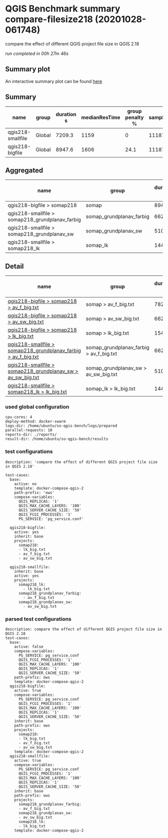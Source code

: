 # QGIS Benchmark summary compare-filesize218 (20201028-061748)


compare the effect of different QGIS project file size in QGIS 2.18

_run completed in 00h 27m 46s_
## Summary plot
An interactive summary plot can be found [here](report_compare-filesize218_20201028-061748_plot.html)

## Summary
| name              | group   |   duration s |   medianResTime |   group penalty % |   sampleCount |   errorCount |   memMaxMB |   memAvgMB |   memMinMB |   cpuMax% |   cpuAvg% |   cpuMin% |   errorPct |
|-------------------|---------|--------------|-----------------|-------------------|---------------|--------------|------------|------------|------------|-----------|-----------|-----------|------------|
| qgis218-smallfile | Global  |       7209.3 |            1159 |               0   |         11187 |            7 |     7085   |    4427.7  |     2350   |      99.8 |   96.2667 |       9   |        0.1 |
| qgis218-bigfile   | Global  |       8947.6 |            1606 |              24.1 |         11187 |            6 |     8724.6 |    7813.73 |     2951.4 |      99.9 |   97.3    |      10.9 |        0.1 |

## Aggregated
| name                                            | group                    |   duration s |   medianResTime |   group penalty % |   sampleCount |   errorCount |   memMaxMB |   memAvgMB |   memMinMB |   cpuMax% |   cpuAvg% |   cpuMin% |   errorPct |
|-------------------------------------------------|--------------------------|--------------|-----------------|-------------------|---------------|--------------|------------|------------|------------|-----------|-----------|-----------|------------|
| qgis218-bigfile > somap218                      | somap                    |       8947.6 |            1606 |                 0 |         11187 |            6 |     8724.6 |    7813.73 |     2951.4 |      99.9 |      97.3 |      10.9 |        0.1 |
| qgis218-smallfile > somap218_grundplanav_farbig | somap_grundplanav_farbig |        662.3 |             553 |                 0 |           735 |            0 |     3911.5 |    3489.7  |     2988.9 |      99   |      95   |      25.4 |        0   |
| qgis218-smallfile > somap218_grundplanav_sw     | somap_grundplanav_sw     |       5100.9 |             475 |                 0 |          5190 |            7 |     7085   |    6118.4  |     3243.6 |      99.8 |      97.7 |      13.4 |        0.1 |
| qgis218-smallfile > somap218_lk                 | somap_lk                 |       1446.1 |             131 |                 0 |          5262 |            0 |     4614.3 |    3675    |     2350   |      99.6 |      96.1 |       9   |        0   |

## Detail
| name                                                                                                                                                                                                     | group                                   |   duration s |   group penalty % |   sampleCount |   errorCount |   errorPct |   meanResTime |   medianResTime |   minResTime |   maxResTime |   pct1ResTime |   pct2ResTime |   pct3ResTime |   throughput |   receivedKBytesPerSec |   sentKBytesPerSec |   memMaxMB |   memAvgMB |   memMinMB |   cpuMax% |   cpuAvg% |   cpuMin% |
|----------------------------------------------------------------------------------------------------------------------------------------------------------------------------------------------------------|-----------------------------------------|--------------|-------------------|---------------|--------------|------------|---------------|-----------------|--------------|--------------|---------------|---------------|---------------|--------------|------------------------|--------------------|------------|------------|------------|-----------|-----------|-----------|
| [qgis218-bigfile > somap218 > av_f_big.txt](../results/details/compare-filesize218/20201028-061748/qgis218-bigfile/somap218/av_f_big.txt/dashboard/index.html)                                           | somap > av_f_big.txt                    |        782.9 |                 0 |           735 |            0 |   0        |      1065.14  |             701 |          255 |        33285 |        1466.6 |       2112.2  |       8142.84 |      9.16596 |                1945.09 |            3.86563 |     8021.7 |     7629.7 |     6738.3 |      99.9 |      96.5 |      31.2 |
| [qgis218-bigfile > somap218 > av_sw_big.txt](../results/details/compare-filesize218/20201028-061748/qgis218-bigfile/somap218/av_sw_big.txt/dashboard/index.html)                                         | somap > av_sw_big.txt                   |       6622.8 |                 0 |          5190 |            6 |   0.115607 |      1276.08  |             771 |          269 |        64070 |        1904.9 |       2510.25 |       7149.25 |      7.77186 |                4235.88 |            3.27102 |     8724.6 |     8485.3 |     7346.4 |      99.9 |      98.3 |      13.4 |
| [qgis218-bigfile > somap218 > lk_big.txt](../results/details/compare-filesize218/20201028-061748/qgis218-bigfile/somap218/lk_big.txt/dashboard/index.html)                                               | somap > lk_big.txt                      |       1541.9 |                 0 |          5262 |            0 |   0        |       293.028 |             134 |            7 |        36180 |         623.7 |        892.85 |       1770.74 |     33.9379  |                1727.72 |           17.0919  |     8267   |     7326.2 |     2951.4 |      99.9 |      97.1 |      10.9 |
| [qgis218-smallfile > somap218_grundplanav_farbig > av_f_big.txt](../results/details/compare-filesize218/20201028-061748/qgis218-smallfile/somap218_grundplanav_farbig/av_f_big.txt/dashboard/index.html) | somap_grundplanav_farbig > av_f_big.txt |        662.3 |                 0 |           735 |            0 |   0        |       901.094 |             553 |          216 |        40515 |        1281.2 |       1621.8  |       7167.88 |     10.8858  |                1905.05 |            4.79295 |     3911.5 |     3489.7 |     2988.9 |      99   |      95   |      25.4 |
| [qgis218-smallfile > somap218_grundplanav_sw > av_sw_big.txt](../results/details/compare-filesize218/20201028-061748/qgis218-smallfile/somap218_grundplanav_sw/av_sw_big.txt/dashboard/index.html)       | somap_grundplanav_sw > av_sw_big.txt    |       5100.9 |                 0 |          5190 |            7 |   0.134875 |       982.832 |             475 |          217 |        64066 |        1775.9 |       2257.05 |       5860.49 |     10.0793  |                3133.62 |            4.38982 |     7085   |     6118.4 |     3243.6 |      99.8 |      97.7 |      13.4 |
| [qgis218-smallfile > somap218_lk > lk_big.txt](../results/details/compare-filesize218/20201028-061748/qgis218-smallfile/somap218_lk/lk_big.txt/dashboard/index.html)                                     | somap_lk > lk_big.txt                   |       1446.1 |                 0 |          5262 |            0 |   0        |       274.822 |             131 |            5 |        39052 |         597   |        858.7  |       1685.48 |     36.028   |                1834.15 |           18.2501  |     4614.3 |     3675   |     2350   |      99.6 |      96.1 |       9   |

### used global configuration

```
cpu-cores: 4
deploy-method: docker-swarm
logs-dir: /home/ubuntu/so-qgis-bench/logs/prepared
parallel-requests: 10
reports-dir: ./reports/
result-dir: /home/ubuntu/so-qgis-bench/results

```
### test configurations

```
description: 'compare the effect of different QGIS project file size in QGIS 2.18'

test-cases:
  base:
    active: no
    template: docker-compose-qgis-2
    path-prefix: 'ows'
    compose-variables:
      QGIS_REPLICAS: '1'
      QGIS_MAX_CACHE_LAYERS: '100'
      QGIS_SERVER_CACHE_SIZE: '50'
      QGIS_FCGI_PROCESSES: '1'
      PG_SERVICE: 'pg_service.conf'

  qgis218-bigfile:
    active: yes
    inherit: base
    projects:
      somap218:
      - lk_big.txt
      - av_f_big.txt
      - av_sw_big.txt

  qgis218-smallfile:
    inherit: base
    active: yes
    projects:
      somap218_lk:
        - lk_big.txt
      somap218_grundplanav_farbig:
        - av_f_big.txt
      somap218_grundplanav_sw:
        - av_sw_big.txt

```
### parsed test configurations

```
description: compare the effect of different QGIS project file size in QGIS 2.18
test-cases:
  base:
    active: false
    compose-variables:
      PG_SERVICE: pg_service.conf
      QGIS_FCGI_PROCESSES: '1'
      QGIS_MAX_CACHE_LAYERS: '100'
      QGIS_REPLICAS: '1'
      QGIS_SERVER_CACHE_SIZE: '50'
    path-prefix: ows
    template: docker-compose-qgis-2
  qgis218-bigfile:
    active: true
    compose-variables:
      PG_SERVICE: pg_service.conf
      QGIS_FCGI_PROCESSES: '1'
      QGIS_MAX_CACHE_LAYERS: '100'
      QGIS_REPLICAS: '1'
      QGIS_SERVER_CACHE_SIZE: '50'
    inherit: base
    path-prefix: ows
    projects:
      somap218:
      - lk_big.txt
      - av_f_big.txt
      - av_sw_big.txt
    template: docker-compose-qgis-2
  qgis218-smallfile:
    active: true
    compose-variables:
      PG_SERVICE: pg_service.conf
      QGIS_FCGI_PROCESSES: '1'
      QGIS_MAX_CACHE_LAYERS: '100'
      QGIS_REPLICAS: '1'
      QGIS_SERVER_CACHE_SIZE: '50'
    inherit: base
    path-prefix: ows
    projects:
      somap218_grundplanav_farbig:
      - av_f_big.txt
      somap218_grundplanav_sw:
      - av_sw_big.txt
      somap218_lk:
      - lk_big.txt
    template: docker-compose-qgis-2

```